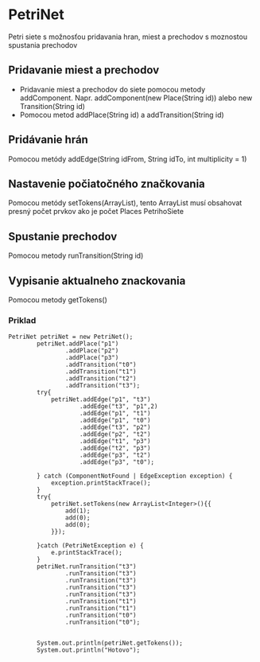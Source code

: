 # PetriNet
Petri siete s možnosťou pridavania hran, miest a prechodov s moznostou spustania prechodov

## Pridavanie miest a prechodov
* Pridavanie miest a prechodov do siete pomocou metody addComponent.
Napr. addComponent(new Place(String id)) alebo new Transition(String id)
* Pomocou metod addPlace(String id) a addTransition(String id)

## Pridávanie hrán
Pomocou metódy addEdge(String idFrom, String idTo, int multiplicity = 1)

## Nastavenie počiatočného značkovania
Pomocou metódy setTokens(ArrayList<Integer>), tento ArrayList musí obsahovat presný počet prvkov ako je počet Places PetrihoSiete


## Spustanie prechodov
Pomocou metody runTransition(String id)

## Vypisanie aktualneho znackovania
Pomocou metody getTokens()

### Priklad
```
PetriNet petriNet = new PetriNet();
        petriNet.addPlace("p1")
                .addPlace("p2")
                .addPlace("p3")
                .addTransition("t0")
                .addTransition("t1")
                .addTransition("t2")
                .addTransition("t3");
        try{
            petriNet.addEdge("p1", "t3")
                    .addEdge("t3", "p1",2)
                    .addEdge("p1", "t1")
                    .addEdge("p1", "t0")
                    .addEdge("t3", "p2")
                    .addEdge("p2", "t2")
                    .addEdge("t1", "p3")
                    .addEdge("t2", "p3")
                    .addEdge("p3", "t2")
                    .addEdge("p3", "t0");

        } catch (ComponentNotFound | EdgeException exception) {
            exception.printStackTrace();
        }
        try{
            petriNet.setTokens(new ArrayList<Integer>(){{
                add(1);
                add(0);
                add(0);
            }});

        }catch (PetriNetException e) {
            e.printStackTrace();
        }
        petriNet.runTransition("t3")
                .runTransition("t3")
                .runTransition("t3")
                .runTransition("t3")
                .runTransition("t3")
                .runTransition("t1")
                .runTransition("t1")
                .runTransition("t0")
                .runTransition("t0");


        System.out.println(petriNet.getTokens());
        System.out.println("Hotovo");

```
